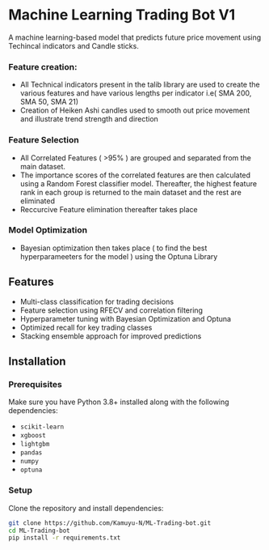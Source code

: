 # Machine Learning Trading Bot V1
A machine learning-based model that predicts future price movement using Techincal indicators and Candle sticks.

### Feature creation:
- All Technical indicators present in the talib library are used to create the various features and have various lengths per indicator i.e( SMA 200, SMA 50,  SMA 21)
- Creation of Heiken Ashi candles used to smooth out price movement and illustrate trend strength and direction

### Feature Selection
- All Correlated Features ( >95% ) are grouped and separated from the main dataset. 
- The importance scores of the correlated features are then calculated using a Random Forest classifier model. Thereafter, the highest feature rank in each group is returned to the main dataset and the rest are eliminated
- Reccurcive Feature elimination thereafter takes place

### Model Optimization
- Bayesian optimization then takes place ( to find the best hyperparameeters for the model ) using the Optuna Library 
    


## Features  
- Multi-class classification for trading decisions  
- Feature selection using RFECV and correlation filtering  
- Hyperparameter tuning with Bayesian Optimization and Optuna  
- Optimized recall for key trading classes  
- Stacking ensemble approach for improved predictions  

## Installation  

### Prerequisites  
Make sure you have Python 3.8+ installed along with the following dependencies:  
- `scikit-learn`  
- `xgboost`  
- `lightgbm`  
- `pandas`  
- `numpy`  
- `optuna`  

### Setup  
Clone the repository and install dependencies:  

```bash
git clone https://github.com/Kamuyu-N/ML-Trading-bot.git
cd ML-Trading-bot
pip install -r requirements.txt
